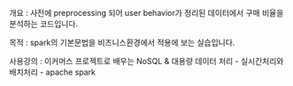 개요 : 사전에 preprocessing 되어 user behavior가 정리된 데이터에서 구매 비율을 분석하는 코드입니다. 

목적 : spark의 기본문법을 비즈니스환경에서 적용에 보는 실습입니다. 

사용강의 : 이커머스 프로젝트로 배우는 NoSQL & 대용량 데이터 처리 - 실시간처리와 배치처리 - apache spark
